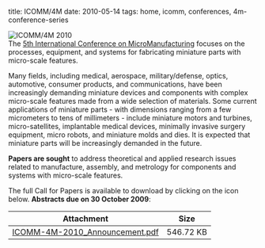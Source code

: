 title: ICOMM/4M
date: 2010-05-14 
tags: home, icomm, conferences, 4m-conference-series


![ICOMM/4M 2010](/images/logo%202010.jpg)  
The [5th International Conference on MicroManufacturing](http://www.conferencing.uwex.edu/conferences/ICOMM10)
focuses on the processes, equipment, and systems for fabricating miniature parts with micro-scale features.
<!--break-->
Many fields, including medical, aerospace, military/defense, optics, automotive, consumer products, and communications, have been increasingly demanding miniature devices and components with complex micro-scale features made from a wide selection of materials. Some current applications of miniature parts - with dimensions ranging from a few micrometers to tens of millimeters - include miniature motors and turbines, micro-satellites, implantable medical devices, minimally invasive surgery equipment, micro robots, and miniature molds and dies. It is expected that miniature parts will be increasingly demanded in the future.  

**Papers are sought** to address theoretical and applied research issues related to manufacture, assembly, and metrology for components and systems with micro-scale features.

The full Call for Papers is available to download by clicking on the icon below. **Abstracts due on 30 October 2009**:

| Attachment | Size |
|---|---|
|<a href="/files/ICOMM-4M-2010_Announcement.pdf">ICOMM-4M-2010_Announcement.pdf</a> | 546.72 KB |
